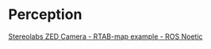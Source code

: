 # Perception

[Stereolabs ZED Camera - RTAB-map example - ROS Noetic](https://github.com/stereolabs/zed-ros-examples/blob/master/examples/zed_rtabmap_example/README.md)
